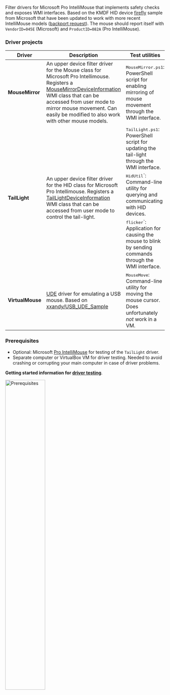Filter drivers for Microsoft Pro IntelliMouse that implements safety checks and exposes WMI interfaces. Based on the KMDF HID device [firefly](https://github.com/microsoft/Windows-driver-samples/tree/main/hid/firefly) sample from Microsoft that have been updated to work with more recent IntelliMouse models ([backport request](https://github.com/microsoft/Windows-driver-samples/issues/1022)). The mouse should report itself with `VendorID=045E` (Microsoft) and `ProductID=082A` (Pro IntelliMouse).

### Driver projects



<table>
    <thead>
        <tr>
            <th>Driver</th>
            <th>Description</th>
            <th>Test utilities</th>
        </tr>
    </thead>
    <tbody>
        <tr>
            <td><b>MouseMirror</b></td>
            <td>An upper device filter driver for the Mouse class for Microsoft Pro Intellimouse. Registers a <a href="MouseMirror/MouseMirror.mof">MouseMirrorDeviceInformation</a> WMI class that can be accessed from user mode to mirror mouse movement. Can easily be modified to also work with other mouse models.</td>
            <td><tt>MouseMirror.ps1</tt>: PowerShell script for enabling mirroring of mouse movement through the WMI interface.</td>
        </tr>
        <tr>
            <td rowspan=3><b>TailLight</b></td>
            <td rowspan=3>An upper device filter driver for the HID class for Microsoft Pro Intellimouse. Registers a <a href="TailLight/TailLight.mof">TailLightDeviceInformation</a> WMI class that can be accessed from user mode to control the tail-light.</td>
            <td><tt>TailLight.ps1</tt>: PowerShell script for updating the tail-light through the WMI interface.</td>
        </tr>
        <tr>
            <!-- <td></td> -->
            <!-- <td></td> -->
            <td><tt>HidUtil</tt>`: Command-line utility for querying and communicating with HID devices.</td>
        </tr>
        <tr>
            <!-- <td></td> -->
            <!-- <td></td> -->
            <td><tt>flicker</tt>`: Application for causing the mouse to blink by sending commands through the WMI interface.</td>
        </tr>
        <tr>
            <td><b>VirtualMouse</b></td>
            <td><a href="https://learn.microsoft.com/en-us/windows-hardware/drivers/usbcon/developing-windows-drivers-for-emulated-usb-host-controllers-and-devices">UDE</a> driver for emulating a USB mouse. Based on <a href="https://github.com/xxandy/USB_UDE_Sample">xxandy/USB_UDE_Sample</a></td>
            <td><tt>MouseMove</tt>: Command-line utility for moving the mouse cursor. Does unfortunately <i>not</i> work in a VM.</td>
        </tr>
    </tbody>
</table>

### Prerequisites
* Optional: Microsoft [Pro IntelliMouse](https://www.microsoft.com/en/accessories/products/mice/microsoft-pro-intellimouse) for testing of the `TailLight` driver.
* Separate computer or VirtualBox VM for driver testing. Needed to avoid crashing or corrupting your main computer in case of driver problems.

**Getting started information for [driver testing](../../wiki/Driver-testing)**.

<img alt="Prerequisites" src="Prerequisites.png" width="50%" height="50%" />  
